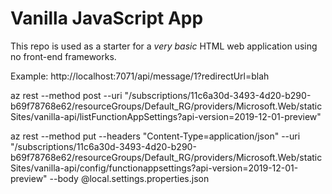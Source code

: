 # Vanilla JavaScript App

This repo is used as a starter for a _very basic_ HTML web application using no front-end frameworks.

Example: http://localhost:7071/api/message/1?redirectUrl=blah

az rest --method post --uri "/subscriptions/11c6a30d-3493-4d20-b290-b69f78768e62/resourceGroups/Default_RG/providers/Microsoft.Web/staticSites/vanilla-api/listFunctionAppSettings?api-version=2019-12-01-preview"

az rest --method put --headers "Content-Type=application/json" --uri "/subscriptions/11c6a30d-3493-4d20-b290-b69f78768e62/resourceGroups/Default_RG/providers/Microsoft.Web/staticSites/vanilla-api/config/functionappsettings?api-version=2019-12-01-preview" --body @local.settings.properties.json